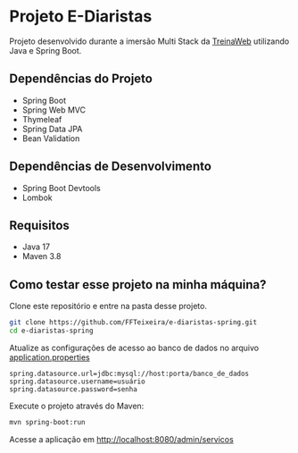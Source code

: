 # Projeto E-Diaristas

Projeto desenvolvido durante a imersão Multi Stack da [TreinaWeb](http://treinaweb.com.br/) utilizando Java e Spring Boot.

## Dependências do Projeto

- Spring Boot
- Spring Web MVC
- Thymeleaf
- Spring Data JPA
- Bean Validation

## Dependências de Desenvolvimento

- Spring Boot Devtools
- Lombok

## Requisitos

- Java 17
- Maven 3.8

## Como testar esse projeto na minha máquina?

Clone este repositório e entre na pasta desse projeto.

```sh
git clone https://github.com/FFTeixeira/e-diaristas-spring.git
cd e-diaristas-spring
```
Atualize as configurações de acesso ao banco de dados no arquivo [application.properties](src/main/resources/application.properties)

```properties
spring.datasource.url=jdbc:mysql://host:porta/banco_de_dados
spring.datasource.username=usuário
spring.datasource.password=senha
```

Execute o projeto através do Maven:

```sh
mvn spring-boot:run
```
Acesse a aplicação em [http://localhost:8080/admin/servicos](http://localhost:8080/admin/servicos)